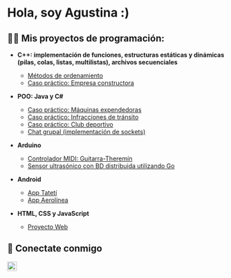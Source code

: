 <h1>Hola, soy Agustina :) </h1>

<h2>👩‍💻 Mis proyectos de programación:</h2>

- <b>C++: implementación de funciones, estructuras estáticas y dinámicas (pilas, colas, listas, multilistas), archivos secuenciales</b>
  - [Métodos de ordenamiento](https://github.com/agusflorenciap/MetodosOrdenamiento)
  - [Caso práctico: Empresa constructora](https://github.com/agusflorenciap/Constructora)
    
- <b>POO: Java y C#</b>
    - [Caso práctico: Máquinas expendedoras](https://github.com/agusflorenciap/MaqAutomaticas)
    - [Caso práctico: Infracciones de tránsito](https://github.com/agusflorenciap/Infracciones)
    - [Caso práctico: Club deportivo](https://github.com/agusflorenciap/Club)
    - [Chat grupal (implementación de sockets)](https://github.com/agusflorenciap/Chat)

- <b>Arduino</b>
  - [Controlador MIDI: Guitarra-Theremín](https://github.com/agusflorenciap/GuitarraTheremin)
  - [Sensor ultrasónico con BD distribuida utilizando Go](https://github.com/agusflorenciap/ArduinoGo)
  
- <b>Android</b>
  - [App Tatetí](https://github.com/agusflorenciap/JuegoTateti)
  - [App Aerolínea](https://github.com/agusflorenciap/aerolinea)
- <b>HTML, CSS y JavaScript</b>
  - [Proyecto Web](https://github.com/joshmadakor1/Package-Delivery-Pathfinding-Algorithm)


<h2> 🤳 Conectate conmigo</h2>

[<img align="left" alt="JoshMadakor | LinkedIn" width="22px" src="https://cdn.jsdelivr.net/npm/simple-icons@v3/icons/linkedin.svg" />][linkedin]

[linkedin]: https://www.linkedin.com/in/agustina-pose/

<!--
**joshmadakor1/joshmadakor1** is a ✨ _special_ ✨ repository because its `README.md` (this file) appears on your GitHub profile.

Here are some ideas to get you started:

- 🔭 I’m currently working on ...
- 🌱 I’m currently learning ...
- 👯 I’m looking to collaborate on ...
- 🤔 I’m looking for help with ...
- 💬 Ask me about ...
- 📫 How to reach me: ...
- 😄 Pronouns: ...
- ⚡ Fun fact: ...
-->
